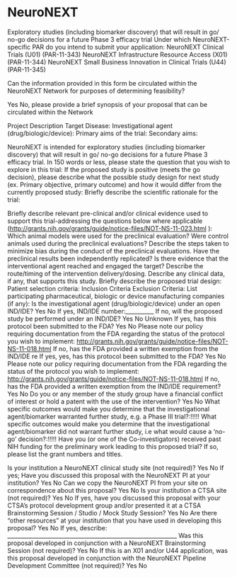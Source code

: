 # NeuroNEXT
Exploratory studies (including biomarker discovery) that will result in go/ no-go decisions for a future Phase 3 efficacy trial
Under which NeuroNEXT-specific PAR do you intend to submit your application:
NeuroNEXT Clinical Trials (U01) (PAR-11-343)
NeuroNEXT Infrastructure Resource Access (X01) (PAR-11-344)
NeuroNEXT Small Business Innovation in Clinical Trials (U44) (PAR-11-345)


Can the information provided in this form be circulated within the NeuroNEXT Network for purposes
of determining feasibility?


Yes
No, please provide a brief synopsis of your proposal that can be circulated within the Network


Project Description
Target Disease:
Investigational agent (drug/biologic/device):
Primary aims of the trial:
Secondary aims:

NeuroNEXT is intended for exploratory studies (including biomarker discovery) that will result in go/
no-go decisions for a future Phase 3 efficacy trial. In 150 words or less, please state the question that you
wish to explore in this trial:
If the proposed study is positive (meets the go decision), please describe what the possible study design
for next study (ex. Primary objective, primary outcome) and how it would differ from the currently
proposed study:
Briefly describe the scientific rationale for the trial:

Briefly describe relevant pre-clinical and/or clinical evidence used to support this trial-addressing the
questions below where applicable (http://grants.nih.gov/grants/guide/notice-files/NOT-NS-11-023.html ):
Which animal models were used for the preclinical evaluation?
Were control animals used during the preclinical evaluations?
Describe the steps taken to minimize bias during the conduct of the preclinical evaluations.
Have the preclinical results been independently replicated?
Is there evidence that the interventional agent reached and engaged the target?
Describe the route/timing of the intervention delivery/dosing.
Describe any clinical data, if any, that supports this study.
Briefly describe the proposed trial design:
Patient selection criteria:
Inclusion Criteria
Exclusion Criteria:
List participating pharmaceutical, biologic or device manufacturing companies (if any):
Is the investigational agent (drug/biologic/device) under an open IND/IDE? Yes No
If yes, IND/IDE number:__________
If no, will the proposed study be performed under an IND/IDE? Yes No Unknown
If yes, has this protocol been submitted to the FDA? Yes No
Please note our policy requiring documentation from the FDA regarding the status of the protocol
you wish to implement: http://grants.nih.gov/grants/guide/notice-files/NOT-NS-11-018.html
If no, has the FDA provided a written exemption from the IND/IDE re
If yes, yes, has this protocol been submitted to the FDA? Yes No
Please note our policy requiring documentation from the FDA regarding the status of the protocol
you wish to implement: http://grants.nih.gov/grants/guide/notice-files/NOT-NS-11-018.html
If no, has the FDA provided a written exemption from the IND/IDE requirement? Yes No
Do you or any member of the study group have a financial conflict of interest or hold a patent with the
use of the intervention? Yes No
What specific outcomes would make you determine that the investigational agent/biomarker warranted
further study, e.g. a Phase III trial?:!!!!!
What specific outcomes would make you determine that the investigational agent/biomarker did not
warrant further study, i.e what would cause a ‘no-go’ decision?:!!!!!
Have you (or one of the Co-investigators) received past NIH funding for the preliminary work leading to
this proposed trial? If so, please list the grant numbers and titles.

Is your institution a NeuroNEXT clinical study site (not required)? Yes No If yes;
Have you discussed this proposal with the NeuroNEXT PI at your institution? Yes No
Can we copy the NeuroNEXT PI from your site on correspondence about this proposal?
Yes No
Is your institution a CTSA site (not required)? Yes No
If yes, have you discussed this proposal with your CTSA’s protocol development group and/or
presented it at a CTSA Brainstorming Session / Studio / Mock Study Session? Yes No
Are there “other resources” at your institution that you have used in developing this proposal? Yes
No
If yes, describe: ____________________________________________________________
Was this proposal developed in conjunction with a NeuroNEXT Brainstorming Session (not required)?
Yes No
If this is an X01 and/or U44 application, was this proposal developed in conjunction with the
NeuroNEXT Pipeline Development Committee (not required)? Yes No
